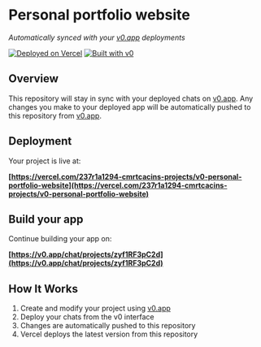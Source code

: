 # Personal portfolio website

*Automatically synced with your [v0.app](https://v0.app) deployments*

[![Deployed on Vercel](https://img.shields.io/badge/Deployed%20on-Vercel-black?style=for-the-badge&logo=vercel)](https://vercel.com/237r1a1294-cmrtcacins-projects/v0-personal-portfolio-website)
[![Built with v0](https://img.shields.io/badge/Built%20with-v0.app-black?style=for-the-badge)](https://v0.app/chat/projects/zyf1RF3pC2d)

## Overview

This repository will stay in sync with your deployed chats on [v0.app](https://v0.app).
Any changes you make to your deployed app will be automatically pushed to this repository from [v0.app](https://v0.app).

## Deployment

Your project is live at:

**[https://vercel.com/237r1a1294-cmrtcacins-projects/v0-personal-portfolio-website](https://vercel.com/237r1a1294-cmrtcacins-projects/v0-personal-portfolio-website)**

## Build your app

Continue building your app on:

**[https://v0.app/chat/projects/zyf1RF3pC2d](https://v0.app/chat/projects/zyf1RF3pC2d)**

## How It Works

1. Create and modify your project using [v0.app](https://v0.app)
2. Deploy your chats from the v0 interface
3. Changes are automatically pushed to this repository
4. Vercel deploys the latest version from this repository
